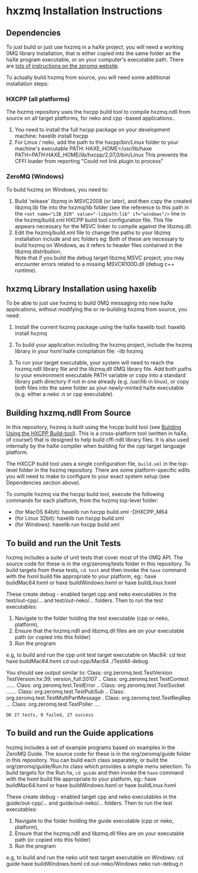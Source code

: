 hxzmq Installation Instructions
===============================

## Dependencies

To just build or just use hxzmq in a haXe project, you will need a working 0MQ library installation, that is either copied into the same folder as the haXe program executable, or on your computer's executable path.
There are [lots of instructions on the zeromq website][1].

To actually build hxzmq from source, you will need some additional installation steps:
### HXCPP (all platforms)
The hxzmq repository uses the hxcpp build tool to compile hxzmq.ndll from source on all target platforms, for neko and cpp -based applications:.

1.  You need to install the full hxcpp package on your development machine:
        haxelib install hxcpp
2.  For Linux / neko, add the path to the hxcpp/bin/Linux folder to your machine's executable PATH:
        HAXE_HOME=/usr/lib/haxe
        PATH=$PATH:$HAXE_HOME/lib/hxcpp/2,07,0/bin/Linux
    This prevents the CFFI loader from reporting "Could not link plugin to process"    

### ZeroMQ (Windows)
To build hxzmq on Windows, you need to:

1.  Build 'release' libzmq in MSVC2008 (or later), and then copy the created libzmq.lib file into the hxzmq/lib folder (see the reference to this path in the `<set name="LIB_DIR" value="-libpath:lib" if="windows"/>` line in the hxzmq/build.xml HXCPP build tool configuration file.  This file appears necessary for the MSVC linker to compile against the libzmq.dll.
2.  Edit the hxzmq/build.xml file to change the paths to your libzmq installation include and src folders eg:
        <compilerflag value = "-IC:\zeromq\zeromq-2.1.6\include" if="windows"/>
        <compilerflag value = "-IC:\zeromq\zeromq-2.1.6\src" if="windows"/>
    Both of these are necessary to build hxzmq on Windows, as it refers to header files contained in the libzmq distribution.    
Note that if you build the debug target libzmq MSVC project, you may encounter errors related to a missing MSVCR100D.dll (debug c++ runtime).
## hxzmq Library Installation using haxelib

To be able to just use hxzmq to build 0MQ messaging into new haXe applications, 
without modifying the or re-building hxzmq from source, you need:

1.  Install the current hxzmq package using the haXe haxelib tool:
        haxelib install hxzmq

2.  To build your application including the hxzmq project, 
    include the hxzmq library in your hxml haXe compilation file:
        -lib hxzmq
        
3.  To run your target executable, your system will need to reach the hxzmq.ndll library file
    and the libzmq.dll 0MQ library file.  Add both paths to your environment executable PATH variable or copy into a standard library path directory if not in one already (e.g. /usr/lib in linux), 
    or copy both files into the same folder as your newly-minted haXe executable 
    (e.g. either a neko .n or cpp executable).

## Building hxzmq.ndll From Source
In this repository, hxzmq is built using the hxcpp build tool (see [Building Using the HXCPP Build-tool][2]).
This is a cross-platform tool (written in haXe, of course!) that is designed to help build cffi ndll library files.
It is also used internally by the haXe compiler when building for the cpp target language platform.

The HXCCP build tool uses a single configuration file, `build.xml` in the top-level folder in the hxzmq repository.
There are some platform-specific edits you will need to make to configure to your exact system setup (see Dependencies section above).

To compile hxzmq via the hxcpp build tool, execute the following commands for each platform, from the hxzmq top-level folder:

*   (for MacOS 64bit):
        haxelib run hxcpp build.xml -DHXCPP_M64
*   (for Linux 32bit):
        haxelib run hxcpp build.xml
*   (for Windows):
        haxelib run hxcpp build.xml

        

## To build and run the Unit Tests

hxzmq includes a suite of unit tests that cover most of the 0MQ API.
The source code for these is in the org/zeromq/tests folder in this repository.
To build targets from these tests, `cd test` and then invoke the `haxe` command with the hxml build file appropriate to your platform, eg::
    haxe buildMac64.hxml
or
    haxe buildWindows.hxml
or
    haxe buildLinux.hxml
    
These create debug - enabled target cpp and neko executables in the test/out-cpp/... and test/out-neko/... folders.
Then to run the test executables:

1.  Navigate to the folder holding the test executable (cpp or neko, platform), 
2.  Ensure that the hxzmq.ndll and libzmq.dll files are on your executable path (or copied into this folder)
3.  Run the program

e.g, to build and run the cpp unit test target executable on Mac64:
    cd test
    haxe buildMac64.hxml
    cd out-cpp/Mac64
    ./TestAll-debug

You should see output similar to:
    Class: org.zeromq.test.TestVersion TestVersion.hx:39: version_full:20107
    ..
    Class: org.zeromq.test.TestContext ......
    Class: org.zeromq.test.TestError ..
    Class: org.zeromq.test.TestSocket .......
    Class: org.zeromq.test.TestPubSub ..
    Class: org.zeromq.test.TestMultiPartMessage .
    Class: org.zeromq.test.TestReqRep ...
    Class: org.zeromq.test.TestPoller ....

    OK 27 tests, 0 failed, 27 success


## To build and run the Guide applications

hxzmq includes a set of example programs based on examples in the ZeroMQ Guide.
The source code for these is in the org/zeromq/guide folder in this repository.
You can build each class separately, or build the org/zeromq/guide/Run.hx class which provides a simple menu selection.
To build targets for the Run.hx, `cd guide` and then invoke the `haxe` command with the hxml build file appropriate to your platform, eg::
    haxe buildMac64.hxml
or
    haxe buildWindows.hxml
or
    haxe buildLinux.hxml
    
These create debug - enabled target cpp and neko executables in the guide/out-cpp/... and guide/out-neko/... folders.
Then to run the test executables:

1.  Navigate to the folder holding the guide executable (cpp or neko, platform), 
2.  Ensure that the hxzmq.ndll and libzmq.dll files are on your executable path (or copied into this folder)
3.  Run the program

e.g, to build and run the neko unit test target executable on Windows:
    cd guide
    haxe buildWindows.hxml
    cd out-neko/Windows
    neko run-debug.n


[1]: http://www.zeromq.org/intro:get-the-software "ZeroMQ installation"
[2]: http://haxe.org/doc/cpp/ffi "HXCPP Build Tool"
